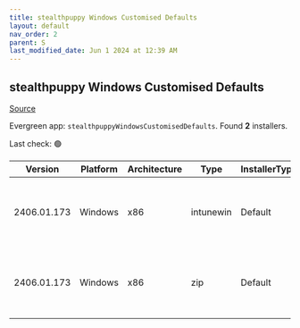 ```yaml
---
title: stealthpuppy Windows Customised Defaults
layout: default
nav_order: 2
parent: S
last_modified_date: Jun 1 2024 at 12:39 AM
---
```


## stealthpuppy Windows Customised Defaults

[Source](https://stealthpuppy.com/image-customise/)

Evergreen app: `stealthpuppyWindowsCustomisedDefaults`. Found **2** installers.

Last check: 🟢

| Version     | Platform | Architecture | Type      | InstallerType | Date      | Size  | URI                                                                                                                                                                                                                  |
| ----------- | -------- | ------------ | --------- | ------------- | --------- | ----- | -------------------------------------------------------------------------------------------------------------------------------------------------------------------------------------------------------------------- |
| 2406.01.173 | Windows  | x86          | intunewin | Default       | 31/5/2024 | 44677 | [https://github.com/aaronparker/image-customise/releases/download/v2406.01.173/Install-Defaults.intunewin](https://github.com/aaronparker/image-customise/releases/download/v2406.01.173/Install-Defaults.intunewin) |
| 2406.01.173 | Windows  | x86          | zip       | Default       | 31/5/2024 | 40339 | [https://github.com/aaronparker/image-customise/releases/download/v2406.01.173/image-customise.zip](https://github.com/aaronparker/image-customise/releases/download/v2406.01.173/image-customise.zip)               |
